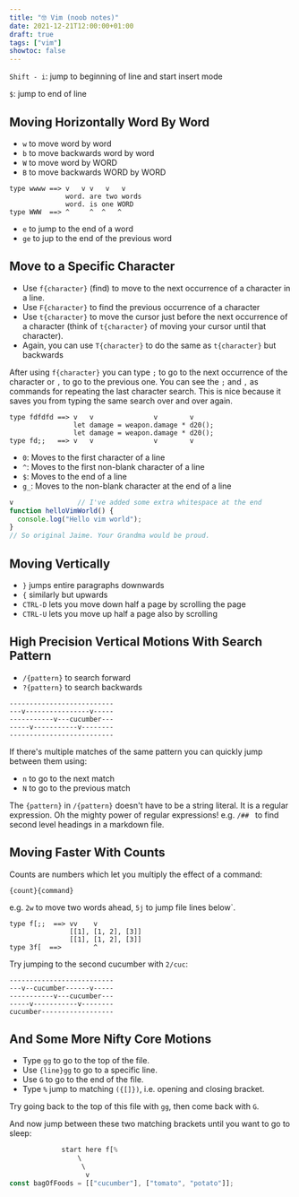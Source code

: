 ```yaml
---
title: "🤓 Vim (noob notes)"
date: 2021-12-21T12:00:00+01:00
draft: true
tags: ["vim"]
showtoc: false
---
```


`Shift - i`: jump to beginning of line and start insert mode

`$`: jump to end of line

## Moving Horizontally Word By Word

- `w` to move word by word
- `b` to move backwards word by word
- `W` to move word by WORD
- `B` to move backwards WORD by WORD

```
type wwww ==> v   v v   v   v
              word. are two words
              word. is one WORD
type WWW  ==> ^     ^  ^   ^
```

- `e` to jump to the end of a word
- `ge` to jup to the end of the previous word

## Move to a Specific Character

- Use `f{character}` (find) to move to the next occurrence of a character in a line.
- Use `F{character}` to find the previous occurrence of a character
- Use `t{character}` to move the cursor just before the next occurrence of a character (think of `t{character}` of moving your cursor until that character).
- Again, you can use `T{character}` to do the same as `t{character}` but backwards

After using `f{character}` you can type `;` to go to the next occurrence of the character or `,` to go to the previous one. You can see the `;` and `,` as commands for repeating the last character search. This is nice because it saves you from typing the same search over and over again.

```
type fdfdfd ==> v   v               v        v
                let damage = weapon.damage * d20();
                let damage = weapon.damage * d20();
type fd;;   ==> v   v               v        v
```

- `0`: Moves to the first character of a line
- `^`: Moves to the first non-blank character of a line
- `$`: Moves to the end of a line
- `g_`: Moves to the non-blank character at the end of a line

```typescript
v                // I've added some extra whitespace at the end
function helloVimWorld() {
  console.log("Hello vim world");
}
// So original Jaime. Your Grandma would be proud.
```

## Moving Vertically

- `}` jumps entire paragraphs downwards
- `{` similarly but upwards
- `CTRL-D` lets you move down half a page by scrolling the page
- `CTRL-U` lets you move up half a page also by scrolling

## High Precision Vertical Motions With Search Pattern

- `/{pattern}` to search forward
- `?{pattern}` to search backwards

```
--------------------------
---v----------------v-----
-----------v---cucumber---
-----v-----------v--------
--------------------------
```

If there's multiple matches of the same pattern you can quickly jump between them using:

- `n` to go to the next match
- `N` to go to the previous match

The `{pattern}` in `/{pattern}` doesn't have to be a string literal. It is a regular expression. Oh the mighty power of regular expressions! e.g. `/## ` to find second level headings in a markdown file.

## Moving Faster With Counts

Counts are numbers which let you multiply the effect of a command:

```
{count}{command}
```

e.g. `2w` to move two words ahead, `5j` to jump file lines below`.

```
type f[;;  ==> vv    v
               [[1], [1, 2], [3]]
               [[1], [1, 2], [3]]
type 3f[  ==>        ^
```

Try jumping to the second cucumber with `2/cuc`:

```
--------------------------
---v--cucumber------v-----
-----------v---cucumber---
-----v-----------v--------
cucumber------------------
```

## And Some More Nifty Core Motions

- Type `gg` to go to the top of the file.
- Use `{line}gg` to go to a specific line.
- Use `G` to go to the end of the file.
- Type `%` jump to matching `({[]})`, i.e. opening and closing bracket.

Try going back to the top of this file with `gg`, then come back with `G`.

And now jump between these two matching brackets until you want to go to sleep:
```typescript
             start here f[%
                 \
                  \
                   v
const bagOfFoods = [["cucumber"], ["tomato", "potato"]];
```
